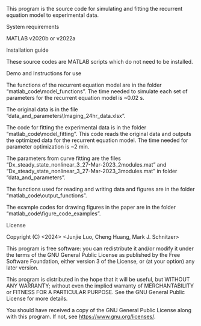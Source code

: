 This program is the source code for simulating and fitting the recurrent equation model to experimental data.

System requirements

  MATLAB v2020b or v2022a
  
Installation guide

  These source codes are MATLAB scripts which do not need to be installed. 

Demo and Instructions for use
  
  The functions of the recurrent equation model are in the folder “matlab_code\model_functions”. The time needed to simulate each set of parameters for the recurrent equation model is ~0.02 s.
  
  The original data is in the file “data_and_parameters\Imaging_24hr_data.xlsx”.
  
  The code for fitting the experimental data is in the folder “matlab_code\model_fitting”. This code reads the original data and outputs the optimized data for the recurrent equation model. The time needed for parameter optimization is ~2 min. 
  
  The parameters from curve fitting are the files “Dx_steady_state_nonlinear_3_27-Mar-2023_2modules.mat” and “Dx_steady_state_nonlinear_3_27-Mar-2023_3modules.mat” in folder “data_and_parameters”.
  
  The functions used for reading and writing data and figures are in the folder “matlab_code\output_functions”.
  
  The example codes for drawing figures in the paper are in the folder “matlab_code\figure_code_examples”.

License
  
  Copyright (C) <2024>  <Junjie Luo, Cheng Huang, Mark J. Schnitzer>
  
  This program is free software: you can redistribute it and/or modify
  it under the terms of the GNU General Public License as published by
  the Free Software Foundation, either version 3 of the License, or
  (at your option) any later version.
  
  This program is distributed in the hope that it will be useful,
  but WITHOUT ANY WARRANTY; without even the implied warranty of
  MERCHANTABILITY or FITNESS FOR A PARTICULAR PURPOSE.  See the
  GNU General Public License for more details.
  
  You should have received a copy of the GNU General Public License
  along with this program.  If not, see <https://www.gnu.org/licenses/>.
  
